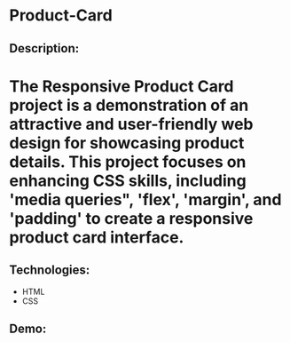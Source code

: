 # Product-Card

## Description:
# The Responsive Product Card project is a demonstration of an attractive and user-friendly web design for showcasing product details. This project focuses on enhancing CSS skills, including 'media queries", 'flex', 'margin', and 'padding' to create a responsive product card interface.

## Technologies:
- HTML
- CSS

## Demo:
